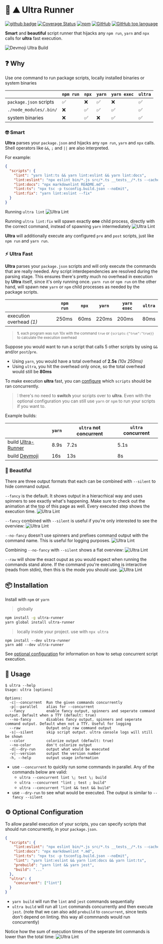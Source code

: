 # :runner: :mountain: Ultra Runner

[![github badge](https://github.com/folke/ultra-runner/workflows/Node%20CI/badge.svg)](https://github.com/folke/ultra-runner/actions?query=workflow%3A%22Node+CI%22) [![Coverage Status](https://coveralls.io/repos/github/folke/ultra-runner/badge.svg?branch=master)](https://coveralls.io/github/folke/ultra-runner?branch=master) [![npm](https://img.shields.io/npm/v/ultra-runner)](https://www.npmjs.com/package/ultra-runner) [![GitHub](https://img.shields.io/github/license/folke/ultra-runner)](https://github.com/folke/ultra-runner/blob/master/LICENSE) [![GitHub top language](https://img.shields.io/github/languages/top/folke/ultra-runner)](https://github.com/folke/ultra-runner/)

**Smart** and **beautiful** script runner that hijacks any `npm run`, `yarn` and `npx` calls for **ultra** fast execution.

![Devmoji Ultra Build](assets/demo.svg?sanitize=true)

## :question: Why

Use one command to run package scripts, locally installed binaries or system binaries

|                        | `npm run`          | `npx`              | `yarn`             | `yarn exec`        | `ultra`            |
| ---------------------- | ------------------ | ------------------ | ------------------ | ------------------ | ------------------ |
| `package.json` scripts | :white_check_mark: | :x:                | :white_check_mark: | :x:                | :white_check_mark: |
| `./node_modules/.bin/` | :x:                | :white_check_mark: | :white_check_mark: | :white_check_mark: | :white_check_mark: |
| system binaries        | :x:                | :white_check_mark: | :x:                | :white_check_mark: | :white_check_mark: |

### :nerd_face: Smart

**Ultra** parses your `package.json` and hijacks any `npm run`, `yarn` and `npx` calls.
Shell operators like `&&`, `;` and `||` are also interpreted.

For example:

```json
{
  "scripts": {
    "lint": "yarn lint:ts && yarn lint:eslint && yarn lint:docs",
    "lint:eslint": "npx eslint bin/*.js src/*.ts __tests__/*.ts --cache",
    "lint:docs": "npx markdownlint README.md",
    "lint:ts": "npx tsc -p tsconfig.build.json --noEmit",
    "lint:fix": "yarn lint:eslint --fix"
  }
}
```

Running `ultra lint`
![Ultra Lint](assets/ultra-lint.png)

Running `ultra lint:fix` will spawn exactly **one** child process, directly with the correct command, instead of spawning `yarn` intermediately
![Ultra Lint](assets/ultra-lint-fix.png)

**Ultra** will additionally execute any configured `pre` and `post` scripts, just like `npm run` and `yarn run`.

### :zap: Ultra Fast

**Ultra** parses your `package.json` scripts and will only execute the commands that are really needed. Any script interdependencies are resolved during the parsing stage.
This ensures there's pretty much no overhead in execution by **Ultra** itself, since it's only running once.
`yarn run` or `npm run` on the other hand, will spawn new `yarn` or `npm` child processes as needed by the package scripts.

|                          | `npm run` | `npx` | `yarn` | `yarn exec` | `ultra` |
| ------------------------ | --------- | ----- | ------ | ----------- | ------- |
| execution overhead _(1)_ | 250ms     | 60ms  | 220ms  | 200ms       | 80ms    |

  <!-- markdownlint-disable MD033 -->

> <sup>**1.** each program was run 10x with the command `true` or `{scripts:{"true":"true}}` to calculate the execution overhead</sup>

Suppose you would want to run a script that calls 5 other scripts by using `&&` and/or `post`/`pre`.

- Using `yarn`, you would have a total overhead of **2.5s** _(10x 250ms)_
- Using `ultra`, you hit the overhead only once, so the total overhead would still be **80ms**

To make execution **ultra** fast, you can [configure](##gear-optional-configuration) which `scripts` should be ran concurrently.

> :grey_exclamation: there's no need to **switch** your scripts over to **ultra**. Even with the optional configuration you can still use `yarn` or `npm` to run your scripts if you want to.

Example builds:

|                                                             | `yarn` | `ultra` not concurrent | `ultra` concurrent |
| ----------------------------------------------------------- | ------ | ---------------------- | ------------------ |
| build [Ultra-Runner](https://github.com/folke/ultra-runner) | 8.9s   | 7.2s                   | 5.1s               |
| build [Devmoji](https://github.com/folke/devmoji)           | 16s    | 13s                    | 8s                 |

### :princess: Beautiful

There are three output formats that each can be combined with `--silent` to hide command output.

`--fancy` is the default. It shows output in a hieracrhical way and uses spinners to see exactly what's happening.
Make sure to check out the animation at the top of this page as well. Every executed step shows the execution time.
![Ultra Lint](assets/ultra-format-fancy.png)

`--fancy` combined with `--silent` is useful if you're only interested to see the overview:
![Ultra Lint](assets/ultra-format-fancy-silent.png)

`--no-fancy` doesn't use spinners and prefixes command output with the command name. This is useful for logging purposes.
![Ultra Lint](assets/ultra-format-no-fancy.png)

Combining `--no-fancy` with `--silent` shows a flat overview:
![Ultra Lint](assets/ultra-format-no-fancy-silent.png)

`--raw` will show the exact ouput as you would expect when running the commands stand alone. If the command you're executing is interactive (reads from stdin), then this is the mode you should use.
![Ultra Lint](assets/ultra-format-raw.png)

## :package: Installation

Install with `npm` or `yarn`

> globally

```sh
npm install -g ultra-runner
yarn global install ultra-runner
```

> locally inside your project. use with `npx ultra`

```shell
npm install --dev ultra-runner
yarn add --dev ultra-runner
```

See [optional configuration](##gear-optional-configuration) for information on how to setup concurrent script execution.

## :rocket: Usage

```console
$ ultra --help
Usage: ultra [options]

Options:
  -c|--concurrent  Run the given commands concurrently
  -p|--parallel    alias for --concurrent
  --fancy          enable fancy output, spinners and seperate command output. Default when a TTY (default: true)
  --no-fancy       disables fancy output, spinners and seperate command output. Default when not a TTY. Useful for logging
  --raw            Output only raw command output
  -s|--silent      skip script output. ultra console logs will still be shown
  --color          colorize output (default: true)
  --no-color       don't colorize output
  -d|--dry-run     output what would be executed
  -v|--version     output the version number
  -h, --help       output usage information
```

- use `--concurrent` to quickly run some commands in parallel. Any of the commands below are valid:
  - `ultra --concurrent lint \; test \; build`
  - `ultra --concurrent "lint ; test ; build"`
  - `ultra --concurrent "lint && test && build"`
- use `--dry-run` to see what would be executed. The output is similar to `--fancy --silent`

## :gear: Optional Configuration

To allow parallel execution of your scripts, you can specify scripts that should run concurrently,
in your `package.json`.

```json
{
  "scripts": {
    "lint:eslint": "npx eslint bin/*.js src/*.ts __tests__/*.ts --cache",
    "lint:docs": "npx markdownlint *.md",
    "lint:ts": "npx tsc -p tsconfig.build.json --noEmit",
    "lint": "yarn lint:eslint && yarn lint:docs && yarn lint:ts",
    "prebuild": "yarn lint && yarn jest",
    "build": "..."
  },
  "ultra": {
    "concurrent": ["lint"]
  }
}
```

- `yarn build` will run the `lint` and `jest` commands sequentially
- `ultra build` will run all `lint` commands concurrently and then execute `jest`. (note that we can also add `prebuild` to `concurrent`, since tests don't depend on linting. this way all commnands would run concurrently)

Notice how the sum of execution times of the seperate lint commands is lower than the total time:
![Ultra Lint](assets/ultra-lint.png)
